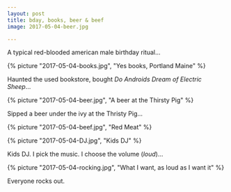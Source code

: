 ```yaml
---
layout: post
title: bday, books, beer & beef
image: 2017-05-04-beer.jpg

---
```


A typical red-blooded american male birthday ritual...

<!--more-->

{% picture "2017-05-04-books.jpg", "Yes books, Portland Maine"  %}

Haunted the used bookstore, bought *Do Androids Dream of Electric Sheep*...  

{% picture "2017-05-04-beer.jpg", "A beer at the Thirsty Pig"  %}

Sipped a beer under the ivy at the Thristy Pig...  

{% picture "2017-05-04-beef.jpg", "Red Meat"  %}

{% picture "2017-05-04-DJ.jpg", "Kids DJ"  %}

 Kids DJ. I pick the music. I choose the volume (*loud*)...

{% picture "2017-05-04-rocking.jpg", "What I want, as loud as I want it"  %}

Everyone rocks out.  
